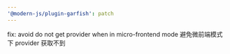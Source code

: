```yaml
---
'@modern-js/plugin-garfish': patch
---
```


fix: avoid do not get provider when in micro-frontend mode
避免微前端模式下 provider 获取不到
